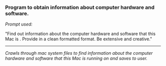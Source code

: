 ### Program to obtain information about computer hardware and software.

*Prompt used:*

"Find out information about the computer hardware and software that this Mac is . 
Provide in a clean formatted format. 
Be extensive and creative."

<hr>

*Crawls through mac system files to find information about the computer hardware and software that this Mac is running on and saves to user.*